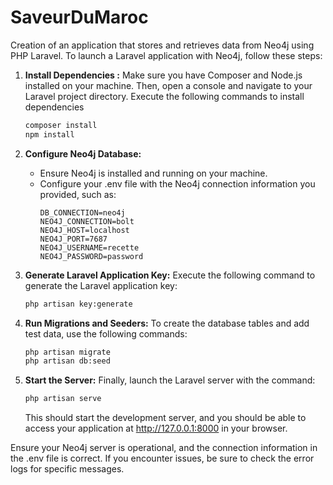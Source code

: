 # SaveurDuMaroc

 Creation of an application that stores and retrieves data from Neo4j using PHP Laravel.
To launch a Laravel application with Neo4j, follow these steps:

1. **Install Dependencies :**
  Make sure you have Composer and Node.js installed on your machine. Then, open a console and navigate to your Laravel project directory. Execute the following commands to install dependencies
   ```bash
   composer install
   npm install
   ```

2. **Configure Neo4j Database:**
   - Ensure Neo4j is installed and running on your machine.
   - Configure your .env file with the Neo4j connection information you provided, such as:
     ```env
     DB_CONNECTION=neo4j
     NEO4J_CONNECTION=bolt
     NEO4J_HOST=localhost
     NEO4J_PORT=7687
     NEO4J_USERNAME=recette
     NEO4J_PASSWORD=password
     ```

3. **Generate Laravel Application Key:**
Execute the following command to generate the Laravel application key:

   ```bash
   php artisan key:generate
   ```

5. **Run Migrations and Seeders:**
   To create the database tables and add test data, use the following commands:


   ```bash
   php artisan migrate
   php artisan db:seed
   ```

6. **Start the Server:**
  Finally, launch the Laravel server with the command:

   ```bash
   php artisan serve
   ```

   This should start the development server, and you should be able to access your application at http://127.0.0.1:8000 in your browser.

Ensure your Neo4j server is operational, and the connection information in the .env file is correct. If you encounter issues, be sure to check the error logs for specific messages.
